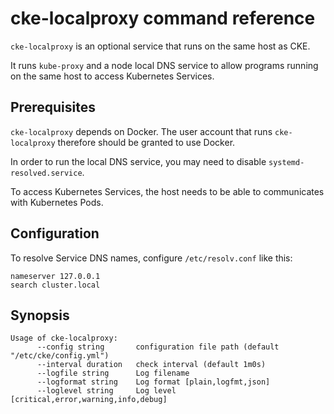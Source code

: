 # cke-localproxy command reference

`cke-localproxy` is an optional service that runs on the same host as CKE.

It runs `kube-proxy` and a node local DNS service to allow programs running
on the same host to access Kubernetes Services.

## Prerequisites

`cke-localproxy` depends on Docker.
The user account that runs `cke-localproxy` therefore should be granted to use Docker.

In order to run the local DNS service, you may need to disable `systemd-resolved.service`.

To access Kubernetes Services, the host needs to be able to communicates with Kubernetes Pods.

## Configuration

To resolve Service DNS names, configure `/etc/resolv.conf` like this:

```
nameserver 127.0.0.1
search cluster.local
```

## Synopsis

```
Usage of cke-localproxy:
      --config string       configuration file path (default "/etc/cke/config.yml")
      --interval duration   check interval (default 1m0s)
      --logfile string      Log filename
      --logformat string    Log format [plain,logfmt,json]
      --loglevel string     Log level [critical,error,warning,info,debug]
```
